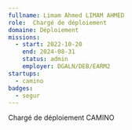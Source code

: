 ```yaml
---
fullname: Limam Ahmed LIMAM AHMED
role:  Chargé de déploiement 
domaine: Déploiement
missions:
  - start: 2022-10-20
    end: 2024-08-31
    status: admin
    employer: DGALN/DEB/EARM2
startups:
  - camino
badges:
  - segur
---
```


Chargé de déploiement CAMINO

